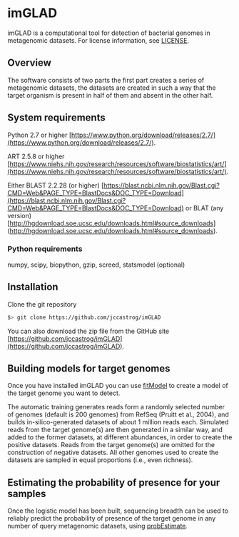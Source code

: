 # imGLAD

imGLAD is a computational tool for detection of bacterial genomes in metagenomic datasets. For license information, see
[LICENSE](./LICENSE).

## Overview

The software consists of two parts the first part creates a series of metagenomic datasets, the datasets are created in such a way that the target organism is present in half of them and absent in the other half.

## System requirements

Python 2.7 or higher [https://www.python.org/download/releases/2.7/](https://www.python.org/download/releases/2.7/).

ART 2.5.8 or higher [https://www.niehs.nih.gov/research/resources/software/biostatistics/art/](https://www.niehs.nih.gov/research/resources/software/biostatistics/art/).

Either BLAST 2.2.28 (or higher) [https://blast.ncbi.nlm.nih.gov/Blast.cgi?CMD=Web&PAGE_TYPE=BlastDocs&DOC_TYPE=Download](https://blast.ncbi.nlm.nih.gov/Blast.cgi?CMD=Web&PAGE_TYPE=BlastDocs&DOC_TYPE=Download) or BLAT (any version) [http://hgdownload.soe.ucsc.edu/downloads.html#source_downloads] (http://hgdownload.soe.ucsc.edu/downloads.html#source_downloads).

### Python requirements

numpy, scipy, biopython, gzip, screed, statsmodel (optional)

## Installation

Clone the git repository

   ```bash
   $> git clone https://github.com/jccastrog/imGLAD
   ```

You can also download the zip file from the GitHub site [https://github.com/jccastrog/imGLAD](https://github.com/jccastrog/imGLAD).

## Building models for target genomes

Once you have installed imGLAD you can use [fitModel](./fitModel.py) to create a model of the target genome you want to detect.

The automatic training generates reads form a randomly selected number of genomes (default is 200 genomes) from RefSeq (Pruitt et al., 2004), and builds in-silico-generated datasets of about 1 million reads each. Simulated reads from the target genome(s) are then generated in a similar way, and added to the former datasets, at different abundances, in order to create the positive datasets. Reads from the target genome(s) are omitted for the construction of negative datasets. All other genomes used to create the datasets are sampled in equal proportions (i.e., even richness).

## Estimating the probability of presence for your samples

Once the logistic model has been built, sequencing breadth can be used to reliably predict the probability of presence of the target genome in any number of query metagenomic datasets, using [probEstimate](./probEstimate). 

